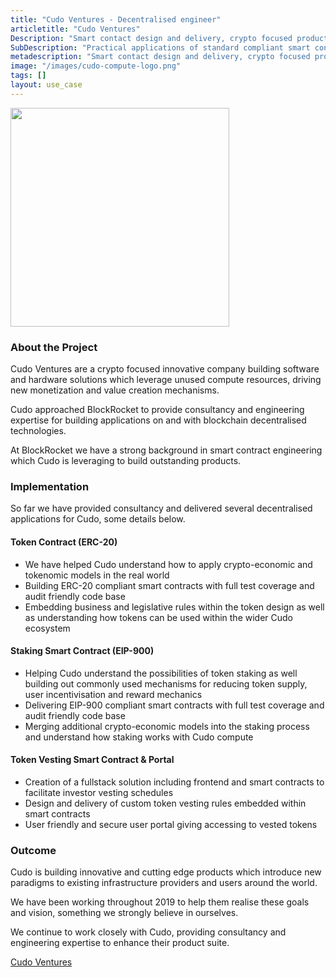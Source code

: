 ```yaml
---
title: "Cudo Ventures - Decentralised engineer"
articletitle: "Cudo Ventures"
Description: "Smart contact design and delivery, crypto focused product delivery and thinking"
SubDescription: "Practical applications of standard compliant smart contracts and decentralised technologies"
metadescription: "Smart contact design and delivery, crypto focused product delivery and thinking"
image: "/images/cudo-compute-logo.png"
tags: []
layout: use_case
---
```


<img src="/images/cudo-compute-logo.png" alt="" style="width:350px;"/>

### About the Project

Cudo Ventures are a crypto focused innovative company building software and hardware solutions which leverage unused compute
 resources, driving new monetization and value creation mechanisms. 

Cudo approached BlockRocket to provide consultancy and engineering expertise for building applications on and with 
blockchain decentralised technologies.  

At BlockRocket we have a strong background in smart contract engineering which Cudo is leveraging to build outstanding products.

### Implementation

So far we have provided consultancy and delivered several decentralised applications for Cudo, some details below.

#### Token Contract (ERC-20)

* We have helped Cudo understand how to apply crypto-economic and tokenomic models in the real world 
* Building ERC-20 compliant smart contracts with full test coverage and audit friendly code base
* Embedding business and legislative rules within the token design as well as understanding
 how tokens can be used within the wider Cudo ecosystem

#### Staking Smart Contract (EIP-900)

* Helping Cudo understand the possibilities of token staking as well building out commonly used mechanisms for
 reducing token supply, user incentivisation and reward mechanics
* Delivering EIP-900 compliant smart contracts with full test coverage and audit friendly code base
* Merging additional crypto-economic models into the staking process and understand how staking works with Cudo compute

#### Token Vesting Smart Contract & Portal

* Creation of a fullstack solution including frontend and smart contracts to facilitate investor vesting schedules
* Design and delivery of custom token vesting rules embedded within smart contracts
* User friendly and secure user portal giving accessing to vested tokens   

### Outcome

Cudo is building innovative and cutting edge products which introduce new paradigms to existing infrastructure 
providers and users around the world.

We have been working throughout 2019 to help them realise these goals and vision, something we strongly believe in ourselves. 

We continue to work closely with Cudo, providing consultancy and engineering expertise to enhance their product suite. 

[Cudo Ventures](https://www.cudoventures.com/)
